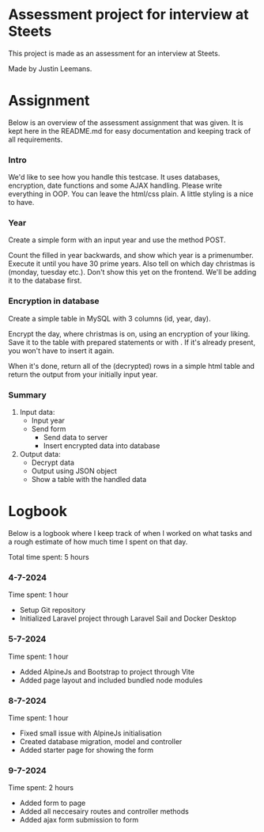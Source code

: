 # Assessment project for interview at Steets

This project is made as an assessment for an interview at Steets.

Made by Justin Leemans.

# Assignment

Below is an overview of the assessment assignment that was given. It is kept here in the README.md for easy documentation and keeping track of all requirements.

### Intro

We'd like to see how you handle this testcase. It uses databases, encryption, date functions and some AJAX handling. Please write everything in OOP. You can leave the html/css plain. A little styling is a nice to have.

### Year

Create a simple form with an input year and use the method POST.

Count the filled in year backwards, and show which year is a primenumber. Execute it until you have 30 prime years. Also tell on which day christmas is (monday, tuesday etc.). Don't show this yet on the frontend. We'll be adding it to the database first.

### Encryption in database

Create a simple table in MySQL with 3 columns (id, year, day). 

Encrypt the day, where christmas is on, using an encryption of your liking. Save it to the table with prepared statements or with . If it's already present, you won't have to insert it again.

When it's done, return all of the (decrypted) rows in a simple html table and return the output from your initially input year.

### Summary

1. Input data:
    - Input year
    - Send form
        - Send data to server
        - Insert encrypted data into database
2. Output data:
    - Decrypt data 
    - Output using JSON object
    - Show a table with the handled data
  
# Logbook

Below is a logbook where I keep track of when I worked on what tasks and a rough estimate of how much time I spent on that day.

Total time spent: 5 hours

### 4-7-2024

Time spent: 1 hour

- Setup Git repository
- Initialized Laravel project through Laravel Sail and Docker Desktop

### 5-7-2024

Time spent: 1 hour

- Added AlpineJs and Bootstrap to project through Vite
- Added page layout and included bundled node modules

### 8-7-2024

Time spent: 1 hour

- Fixed small issue with AlpineJs initialisation
- Created database migration, model and controller
- Added starter page for showing the form

### 9-7-2024

Time spent: 2 hours

- Added form to page
- Added all neccesairy routes and controller methods
- Added ajax form submission to form
